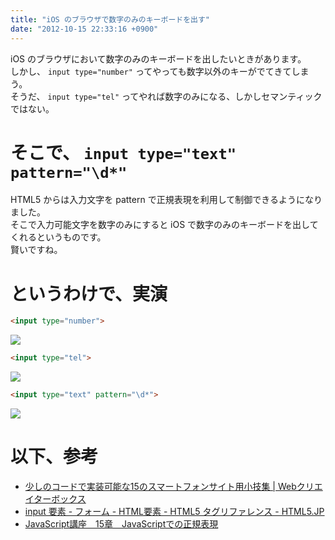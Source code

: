 ```yaml
---
title: "iOS のブラウザで数字のみのキーボードを出す"
date: "2012-10-15 22:33:16 +0900"
---
```


iOS のブラウザにおいて数字のみのキーボードを出したいときがあります。  
しかし、 `input type="number"` ってやっても数字以外のキーがでてきてしまう。  
そうだ、 `input type="tel"` ってやれば数字のみになる、しかしセマンティックではない。

# そこで、 `input type="text" pattern="\d*"`

HTML5 からは入力文字を pattern で正規表現を利用して制御できるようになりました。  
そこで入力可能文字を数字のみにすると iOS で数字のみのキーボードを出してくれるというものです。  
賢いですね。

# というわけで、実演

```html
<input type="number">
```

![](/images/2012/10/15/input-type-1.png)

```html
<input type="tel">
```

![](/images/2012/10/15/input-type-2.png)

```html
<input type="text" pattern="\d*">
```

![](/images/2012/10/15/input-type-3.png)

# 以下、参考

- [少しのコードで実装可能な15のスマートフォンサイト用小技集 | Webクリエイターボックス](http://www.webcreatorbox.com/tech/smartphone-snippets/)
- [input 要素 - フォーム - HTML要素 - HTML5 タグリファレンス - HTML5.JP](http://www.html5.jp/tag/elements/input.html)
- [JavaScript講座　15章　JavaScriptでの正規表現](http://www.site-cooler.com/kwl/javascript/15.htm)
